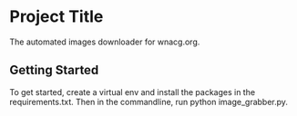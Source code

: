 # Project Title

The automated images downloader for wnacg.org.

## Getting Started

To get started, create a virtual env and install the packages in the requirements.txt. Then in the commandline, run python image_grabber.py.
